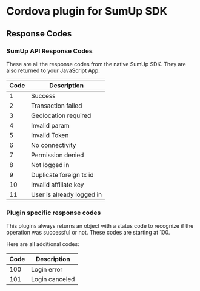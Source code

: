 # Cordova plugin for SumUp SDK

## Response Codes

### SumUp API Response Codes

These are all the response codes from the native SumUp SDK. They are also returned to your JavaScript 
App.

| Code | Description               | 
| ---- | ------------------------- |
| 1    | Success                   |
| 2    | Transaction failed        |         
| 3    | Geolocation required      | 
| 4    | Invalid param             | 
| 5    | Invalid Token             | 
| 6    | No connectivity           | 
| 7    | Permission denied         | 
| 8    | Not logged in             | 
| 9    | Duplicate foreign tx id   | 
| 10   | Invalid affiliate key     | 
| 11   | User is already logged in | 

### Plugin specific response codes
This plugins always returns an object with a status code to recognize if the operation was successful
or not. These codes are starting at 100.

Here are all additional codes:

| Code | Description               |
| ---- | ------------------------- |
| 100  | Login error               |
| 101  | Login canceled            |